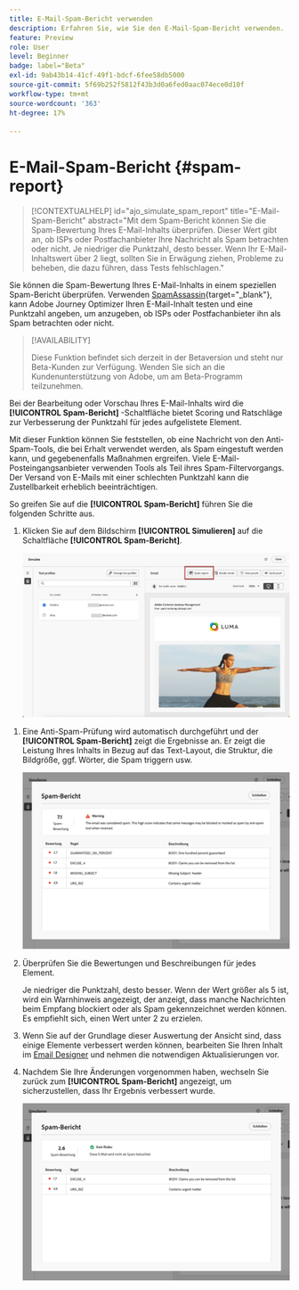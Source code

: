 ```yaml
---
title: E-Mail-Spam-Bericht verwenden
description: Erfahren Sie, wie Sie den E-Mail-Spam-Bericht verwenden.
feature: Preview
role: User
level: Beginner
badge: label="Beta"
exl-id: 9ab43b14-41cf-49f1-bdcf-6fee58db5000
source-git-commit: 5f69b252f5812f43b3d0a6fed0aac074ece0d10f
workflow-type: tm+mt
source-wordcount: '363'
ht-degree: 17%

---
```


# E-Mail-Spam-Bericht {#spam-report}

>[!CONTEXTUALHELP]
>id="ajo_simulate_spam_report"
>title="E-Mail-Spam-Bericht"
>abstract="Mit dem Spam-Bericht können Sie die Spam-Bewertung Ihres E-Mail-Inhalts überprüfen. Dieser Wert gibt an, ob ISPs oder Postfachanbieter Ihre Nachricht als Spam betrachten oder nicht. Je niedriger die Punktzahl, desto besser. Wenn Ihr E-Mail-Inhaltswert über 2 liegt, sollten Sie in Erwägung ziehen, Probleme zu beheben, die dazu führen, dass Tests fehlschlagen."

Sie können die Spam-Bewertung Ihres E-Mail-Inhalts in einem speziellen Spam-Bericht überprüfen. Verwenden [SpamAssassin](https://spamassassin.apache.org/){target="_blank"}, kann Adobe Journey Optimizer Ihren E-Mail-Inhalt testen und eine Punktzahl angeben, um anzugeben, ob ISPs oder Postfachanbieter ihn als Spam betrachten oder nicht.

>[!AVAILABILITY]
>
>Diese Funktion befindet sich derzeit in der Betaversion und steht nur Beta-Kunden zur Verfügung. Wenden Sie sich an die Kundenunterstützung von Adobe, um am Beta-Programm teilzunehmen.

Bei der Bearbeitung oder Vorschau Ihres E-Mail-Inhalts wird die **[!UICONTROL Spam-Bericht]** -Schaltfläche bietet Scoring und Ratschläge zur Verbesserung der Punktzahl für jedes aufgelistete Element.

Mit dieser Funktion können Sie feststellen, ob eine Nachricht von den Anti-Spam-Tools, die bei Erhalt verwendet werden, als Spam eingestuft werden kann, und gegebenenfalls Maßnahmen ergreifen. Viele E-Mail-Posteingangsanbieter verwenden Tools als Teil ihres Spam-Filtervorgangs. Der Versand von E-Mails mit einer schlechten Punktzahl kann die Zustellbarkeit erheblich beeinträchtigen.

So greifen Sie auf die **[!UICONTROL Spam-Bericht]** führen Sie die folgenden Schritte aus.

1. Klicken Sie auf dem Bildschirm **[!UICONTROL Simulieren]** auf die Schaltfläche **[!UICONTROL Spam-Bericht]**.

   ![](assets/spam-report-button.png)

<!--
    You can also open the [Email Designer](../email/content-from-scratch.md), click the **[!UICONTROL More]** button and select **[!UICONTROL Check spam score]** from the menu.

    ![](assets/spam-report-check-score.png)
-->

1. Eine Anti-Spam-Prüfung wird automatisch durchgeführt und der **[!UICONTROL Spam-Bericht]** zeigt die Ergebnisse an. Er zeigt die Leistung Ihres Inhalts in Bezug auf das Text-Layout, die Struktur, die Bildgröße, ggf. Wörter, die Spam triggern usw.

   ![](assets/spam-report-high-score.png)

1. Überprüfen Sie die Bewertungen und Beschreibungen für jedes Element.

   Je niedriger die Punktzahl, desto besser. Wenn der Wert größer als 5 ist, wird ein Warnhinweis angezeigt, der anzeigt, dass manche Nachrichten beim Empfang blockiert oder als Spam gekennzeichnet werden können. Es empfiehlt sich, einen Wert unter 2 zu erzielen.

1. Wenn Sie auf der Grundlage dieser Auswertung der Ansicht sind, dass einige Elemente verbessert werden können, bearbeiten Sie Ihren Inhalt im [Email Designer](../email/content-from-scratch.md) und nehmen die notwendigen Aktualisierungen vor.

1. Nachdem Sie Ihre Änderungen vorgenommen haben, wechseln Sie zurück zum **[!UICONTROL Spam-Bericht]** angezeigt, um sicherzustellen, dass Ihr Ergebnis verbessert wurde.

   ![](assets/spam-report-low-score.png)

<!--You can also check the message's alerts for warnings on potential risk of spam detection. Follow the steps below.

1. Click the **[!UICONTROL Alerts]** button on top right of the screen. [Learn more on email alerts](../email/create-email.md#check-email-alerts)

1. If **[!UICONTROL Spam checker alert]** is displayed, you should check your content for a potential risk of spam using the **[!UICONTROL Spam report]** feature as detailed above.

    ![](assets/spam-report-alert.png)
-->
